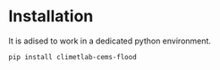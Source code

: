 # Installation

It is adised to work in a dedicated python environment.

```bash
pip install climetlab-cems-flood
```